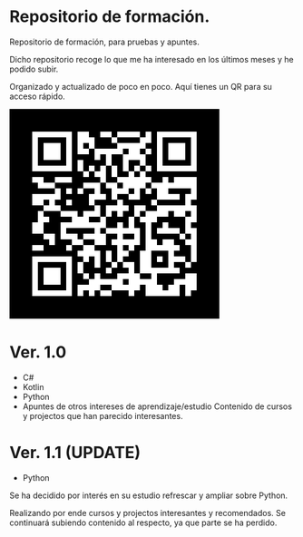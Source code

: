# Repositorio de formación.

Repositorio de formación, para pruebas y apuntes. 

Dicho repositorio recoge lo que me ha interesado en los últimos meses y he podido subir.

Organizado y actualizado de poco en poco. Aquí tienes un QR para su acceso rápido.

![This is an image](/Repositorio_Formacion/Python_Intro/Python_Apps/PruebasQR/QR001.png)

# Ver. 1.0
+ C#
+ Kotlin
+ Python
+ Apuntes de otros intereses de aprendizaje/estudio
Contenido de cursos y projectos que han parecido interesantes.

# Ver. 1.1 (UPDATE)
+ Python

Se ha decidido por interés en su estudio refrescar y ampliar sobre Python.

Realizando por ende cursos y projectos interesantes y recomendados.
Se continuará subiendo contenido al respecto, ya que parte se ha perdido.
